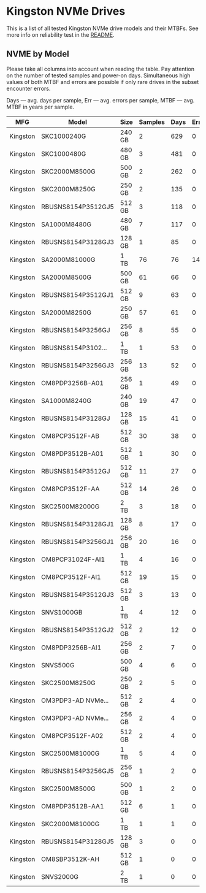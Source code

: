 Kingston NVMe Drives
====================

This is a list of all tested Kingston NVMe drive models and their MTBFs. See more
info on reliability test in the [README](https://github.com/linuxhw/SMART).

NVME by Model
------------

Please take all columns into account when reading the table. Pay attention on the
number of tested samples and power-on days. Simultaneous high values of both MTBF
and errors are possible if only rare drives in the subset encounter errors.

Days — avg. days per sample,
Err  — avg. errors per sample,
MTBF — avg. MTBF in years per sample.

| MFG       | Model              | Size   | Samples | Days  | Err   | MTBF   |
|-----------|--------------------|--------|---------|-------|-------|--------|
| Kingston  | SKC1000240G        | 240 GB | 2       | 629   | 0     | 1.72   |
| Kingston  | SKC1000480G        | 480 GB | 3       | 481   | 0     | 1.32   |
| Kingston  | SKC2000M8500G      | 500 GB | 2       | 262   | 0     | 0.72   |
| Kingston  | SKC2000M8250G      | 250 GB | 2       | 135   | 0     | 0.37   |
| Kingston  | RBUSNS8154P3512GJ5 | 512 GB | 3       | 118   | 0     | 0.32   |
| Kingston  | SA1000M8480G       | 480 GB | 7       | 117   | 0     | 0.32   |
| Kingston  | RBUSNS8154P3128GJ3 | 128 GB | 1       | 85    | 0     | 0.23   |
| Kingston  | SA2000M81000G      | 1 TB   | 76      | 76    | 14    | 0.21   |
| Kingston  | SA2000M8500G       | 500 GB | 61      | 66    | 0     | 0.18   |
| Kingston  | RBUSNS8154P3512GJ1 | 512 GB | 9       | 63    | 0     | 0.17   |
| Kingston  | SA2000M8250G       | 250 GB | 57      | 61    | 0     | 0.17   |
| Kingston  | RBUSNS8154P3256GJ  | 256 GB | 8       | 55    | 0     | 0.15   |
| Kingston  | RBUSNS8154P3102... | 1 TB   | 1       | 53    | 0     | 0.15   |
| Kingston  | RBUSNS8154P3256GJ3 | 256 GB | 13      | 52    | 0     | 0.14   |
| Kingston  | OM8PDP3256B-A01    | 256 GB | 1       | 49    | 0     | 0.14   |
| Kingston  | SA1000M8240G       | 240 GB | 19      | 47    | 0     | 0.13   |
| Kingston  | RBUSNS8154P3128GJ  | 128 GB | 15      | 41    | 0     | 0.11   |
| Kingston  | OM8PCP3512F-AB     | 512 GB | 30      | 38    | 0     | 0.10   |
| Kingston  | OM8PDP3512B-A01    | 512 GB | 1       | 30    | 0     | 0.08   |
| Kingston  | RBUSNS8154P3512GJ  | 512 GB | 11      | 27    | 0     | 0.08   |
| Kingston  | OM8PCP3512F-AA     | 512 GB | 14      | 26    | 0     | 0.07   |
| Kingston  | SKC2500M82000G     | 2 TB   | 3       | 18    | 0     | 0.05   |
| Kingston  | RBUSNS8154P3128GJ1 | 128 GB | 8       | 17    | 0     | 0.05   |
| Kingston  | RBUSNS8154P3256GJ1 | 256 GB | 20      | 16    | 0     | 0.04   |
| Kingston  | OM8PCP31024F-AI1   | 1 TB   | 4       | 16    | 0     | 0.04   |
| Kingston  | OM8PCP3512F-AI1    | 512 GB | 19      | 15    | 0     | 0.04   |
| Kingston  | RBUSNS8154P3512GJ3 | 512 GB | 3       | 13    | 0     | 0.04   |
| Kingston  | SNVS1000GB         | 1 TB   | 4       | 12    | 0     | 0.04   |
| Kingston  | RBUSNS8154P3512GJ2 | 512 GB | 2       | 12    | 0     | 0.03   |
| Kingston  | OM8PDP3256B-AI1    | 256 GB | 2       | 7     | 0     | 0.02   |
| Kingston  | SNVS500G           | 500 GB | 4       | 6     | 0     | 0.02   |
| Kingston  | SKC2500M8250G      | 250 GB | 2       | 5     | 0     | 0.02   |
| Kingston  | OM3PDP3-AD NVMe... | 512 GB | 2       | 4     | 0     | 0.01   |
| Kingston  | OM3PDP3-AD NVMe... | 256 GB | 2       | 4     | 0     | 0.01   |
| Kingston  | OM8PCP3512F-A02    | 512 GB | 2       | 4     | 0     | 0.01   |
| Kingston  | SKC2500M81000G     | 1 TB   | 5       | 4     | 0     | 0.01   |
| Kingston  | RBUSNS8154P3256GJ5 | 256 GB | 1       | 2     | 0     | 0.01   |
| Kingston  | SKC2500M8500G      | 500 GB | 1       | 2     | 0     | 0.01   |
| Kingston  | OM8PDP3512B-AA1    | 512 GB | 6       | 1     | 0     | 0.01   |
| Kingston  | SKC2000M81000G     | 1 TB   | 1       | 1     | 0     | 0.00   |
| Kingston  | RBUSNS8154P3128GJ5 | 128 GB | 3       | 0     | 0     | 0.00   |
| Kingston  | OM8SBP3512K-AH     | 512 GB | 1       | 0     | 0     | 0.00   |
| Kingston  | SNVS2000G          | 2 TB   | 1       | 0     | 0     | 0.00   |
